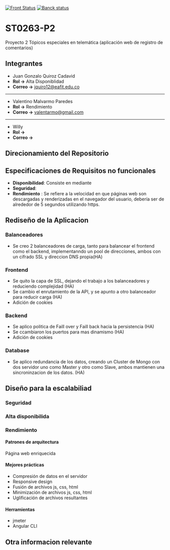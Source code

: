 
[![Front Status](https://img.shields.io/badge/FrontStatus-Online-green)](https://st0263-v8.tk)
[![ Banck status](https://img.shields.io/badge/ApiStatus-Online-green)](https://api-v8.tk)


# ST0263-P2
Proyecto 2 Tópicos especiales en telemática (aplicación web de registro de comentarios)

## Integrantes

* Juan Gonzalo Quiroz Cadavid
* **Rol ->** Alta Disponiblidad
* **Correo ->** jquiro12@eafit.edu.co

----

* Valentino Malvarmo Paredes
* **Rol ->** Rendimiento
* **Correo ->** valentarmo@gmail.com
----

* Willy
* **Rol ->** 
* **Correo ->** 

## Direcionamiento del Repositorio


## Especificaciones de Requisitos no funcionales

* **Disponibilidad**: Consiste en mediante
* **Seguridad**:
* **Rendimiento** : Se refiere a la velocidad en que páginas web son descargadas y renderizadas en el navegador del usuario, debería ser de alrededor de 5 segundos utilizando https.

## Rediseño de la Aplicacion

### Balanceadores
* Se creo 2 balanceadores de carga, tanto para balancear el frontend como el backend, implementanndo un pool de direcciones, ambos con un cifrado SSL y direccion DNS propia(HA)
### Frontend
* Se quito la capa de SSL, dejando el trabajo a los balanceadores y reduciendo complejidad (HA)
* Se cambio el enrutamiento de la API, y se apunto a otro balanceador para reducir carga (HA)
* Adición de cookies
### Backend
* Se aplico politica de Faill over y Faill back hacia la persistencia (HA)
* Se ccambiaron los puertos para mas dinamismo (HA)
* Adición de cookies
### Database
* Se aplico redundancia de los datos, creando un Cluster de Mongo con dos servidor uno como Master y otro como Slave, ambos mantienen una sincroninzacion de los datos. (HA)

## Diseño para la escalabiliad

### Seguridad

### Alta disponibilida

### Rendimiento

#### Patrones de arquitectura

Página web enriquecida

#### Mejores prácticas

* Compresión de datos en el servidor
* Responsive design
* Fusión de archivos js, css, html
* Minimización de archivos js, css, html
* Uglificación de archivos resultantes

#### Herramientas

* jmeter
* Angular CLI

## Otra informacion relevante
